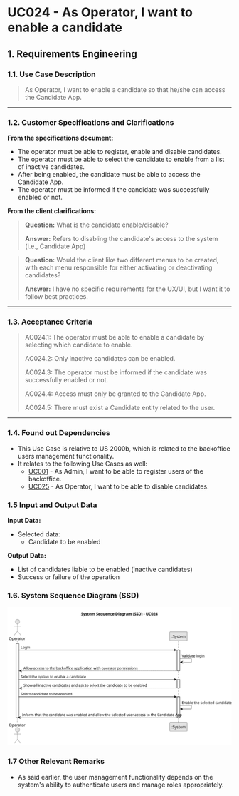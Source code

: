 # UC024 - As Operator, I want to enable a candidate

## 1. Requirements Engineering

### 1.1. Use Case Description

> As Operator, I want to enable a candidate so that he/she can access the Candidate App.

---

### 1.2. Customer Specifications and Clarifications

**From the specifications document:**

- The operator must be able to register, enable and disable candidates.
- The operator must be able to select the candidate to enable from a list of inactive candidates.
- After being enabled, the candidate must be able to access the Candidate App.
- The operator must be informed if the candidate was successfully enabled or not.

**From the client clarifications:**

> **Question:** What is the candidate enable/disable?
> 
> **Answer:** Refers to disabling the candidate's access to the system (i.e., Candidate App)

> **Question:** Would the client like two different menus to be created, with each menu responsible for either activating or deactivating candidates?
> 
> **Answer:** I have no specific requirements for the UX/UI, but I want it to follow best practices.

---

### 1.3. Acceptance Criteria

> AC024.1: The operator must be able to enable a candidate by selecting which candidate to enable.
>
> AC024.2: Only inactive candidates can be enabled.
> 
> AC024.3: The operator must be informed if the candidate was successfully enabled or not.
> 
> AC024.4: Access must only be granted to the Candidate App.
> 
> AC024.5: There must exist a Candidate entity related to the user.

---

### 1.4. Found out Dependencies

* This Use Case is relative to US 2000b, which is related to the backoffice users management functionality.
* It relates to the following Use Cases as well:
  - [UC001](../../../SPRINT_B/UC001/README.md) - As Admin, I want to be able to register users of the backoffice.
  - [UC025](../../UC025/README.md) - As Operator, I want to be able to disable candidates.

### 1.5 Input and Output Data

**Input Data:**
- Selected data:
	- Candidate to be enabled

**Output Data:**
- List of candidates liable to be enabled (inactive candidates)
- Success or failure of the operation

### 1.6. System Sequence Diagram (SSD)

![System Sequence Diagram](svg/uc024-system-sequence-diagram.svg)

### 1.7 Other Relevant Remarks

- As said earlier, the user management functionality depends on the system's ability to authenticate users and manage roles appropriately.